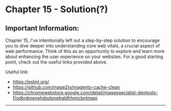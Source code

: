 # Chapter 15 - Solution(?)

## Important Information:

 Chapter 15, I've intentionally left out a step-by-step solution to encourage you to dive deeper into understanding core web vitals, a crucial aspect of web performance. Think of this as an opportunity to explore and learn more about enhancing the user experience on your websites. For a good starting point, check out the useful links provided above.

Useful link:
* https://eslint.org/
* https://github.com/mage2tv/magento-cache-clean
* https://chromewebstore.google.com/detail/magespecialist-devtools-f/odbnbnenehdodpnebgldhhmicbnlmapj
---

